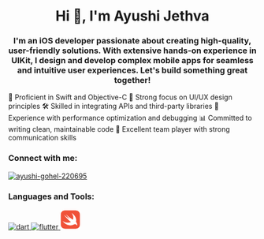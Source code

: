 <h1 align="center">Hi 👋, I'm Ayushi Jethva</h1>
<h3 align="center"> I'm an iOS developer passionate about creating high-quality, user-friendly solutions. With extensive hands-on experience in UIKit, I design and develop complex mobile apps for seamless and intuitive user experiences. Let's build something great together!</h3>

<p align="left">
📱 Proficient in Swift and Objective-C
🎨 Strong focus on UI/UX design principles
🛠 Skilled in integrating APIs and third-party libraries
🚀 Experience with performance optimization and debugging
📊 Committed to writing clean, maintainable code
👥 Excellent team player with strong communication skills
</p>

<h3 align="left">Connect with me:</h3>
<p align="left">
<a href="https://linkedin.com/in/ayushi-gohel-220695" target="blank"><img align="center" src="https://raw.githubusercontent.com/rahuldkjain/github-profile-readme-generator/master/src/images/icons/Social/linked-in-alt.svg" alt="ayushi-gohel-220695" height="30" width="40" /></a>
</p>

<h3 align="left">Languages and Tools:</h3>
<p align="left"> <a href="https://dart.dev" target="_blank" rel="noreferrer"> <img src="https://www.vectorlogo.zone/logos/dartlang/dartlang-icon.svg" alt="dart" width="40" height="40"/> </a> <a href="https://flutter.dev" target="_blank" rel="noreferrer"> <img src="https://www.vectorlogo.zone/logos/flutterio/flutterio-icon.svg" alt="flutter" width="40" height="40"/> </a> <a href="https://developer.apple.com/swift/" target="_blank" rel="noreferrer"> <img src="https://raw.githubusercontent.com/devicons/devicon/master/icons/swift/swift-original.svg" alt="swift" width="40" height="40"/> </a> </p>

<!--
**ayugohel/ayugohel** is a ✨ _special_ ✨ repository because its `README.md` (this file) appears on your GitHub profile.

Here are some ideas to get you started:

- 🔭 I’m currently working on ...
- 🌱 I’m currently learning ...
- 👯 I’m looking to collaborate on ...
- 🤔 I’m looking for help with ...
- 💬 Ask me about ...
- 📫 How to reach me: ...
- 😄 Pronouns: ...
- ⚡ Fun fact: ...
-->
